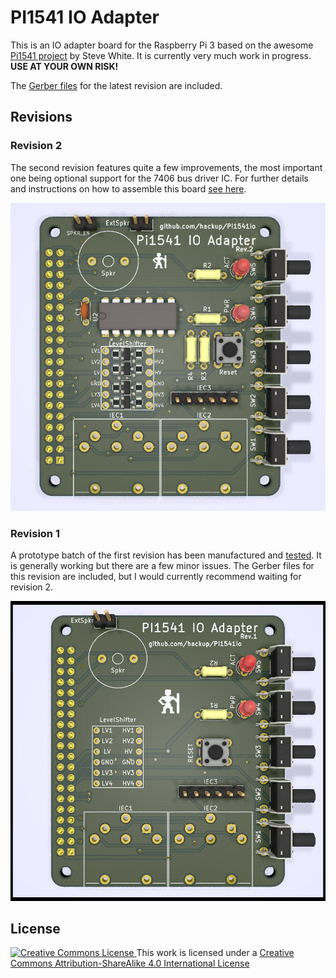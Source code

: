 # PI1541 IO Adapter

This is an IO adapter board for the Raspberry Pi 3 based on the awesome [Pi1541
project](https://cbm-pi1541.firebaseapp.com/) by Steve White. It is currently
very much work in progress. **USE AT YOUR OWN RISK!**

The [Gerber files](gerber/Pi1541io-rev2.zip) for the latest revision are included.

## Revisions

### Revision 2
The second revision features quite a few improvements, the most important one being optional support for the 7406 bus driver IC. For further details and instructions on how to assemble this board [see here](https://www.hackup.net/2018/06/pi1541io-revision-2/).

![Pi1541io Rev.2](media/Pi1541io-rev2-front.jpg)

### Revision 1
A prototype batch of the first revision has been manufactured and [tested](https://www.hackup.net/2018/05/pi1541-io-adapter/). It is generally working but there are a few minor issues. The Gerber files for this revision are included, but I would currently recommend waiting for revision 2.

![Pi1541io Rev.1](media/Pi1541io-rev1-front.jpg)


## License
[![Creative Commons License](https://i.creativecommons.org/l/by-sa/4.0/88x31.png)
](http://creativecommons.org/licenses/by-sa/4.0/)
This work is licensed under a
[Creative Commons Attribution-ShareAlike 4.0 International License](http://creativecommons.org/licenses/by-sa/4.0/)
